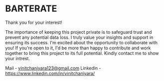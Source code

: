 # BARTERATE

Thank you for your interest! 

The importance of keeping this project private is to safeguard trust and prevent any potential data loss.
I truly value your insights and support in ensuring its success. 
I'm excited about the opportunity to collaborate with you! If you're open to it, I'd be more than happy to contribute and work together to bring this project to its full potential.
Kindly contact me to show your intrest.

Mail - vinitchaniyara123@gmail.com  Linkedin - https://www.linkedin.com/in/vinitchaniyara/

